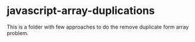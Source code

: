 # javascript-array-duplications
This is a folder with few approaches to do the remove duplicate form array problem.

